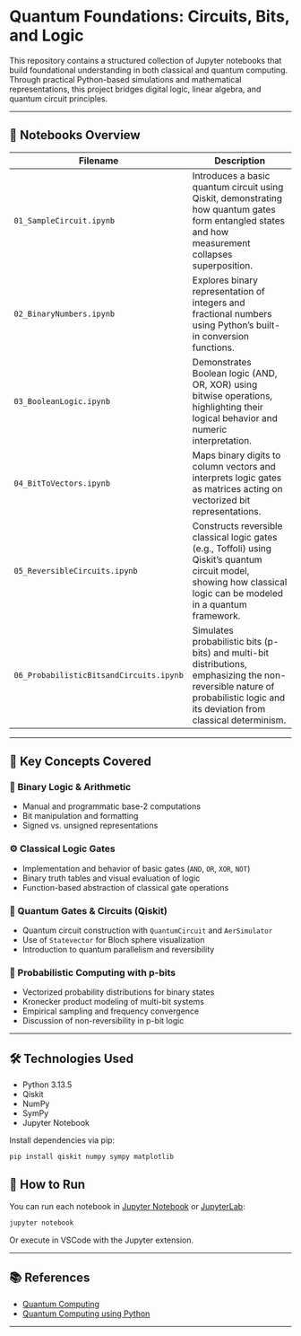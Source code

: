 # Quantum Foundations: Circuits, Bits, and Logic

This repository contains a structured collection of Jupyter notebooks that build foundational understanding in both classical and quantum computing. Through practical Python-based simulations and mathematical representations, this project bridges digital logic, linear algebra, and quantum circuit principles.

---

## 📂 Notebooks Overview

| Filename                                   | Description |
|-------------------------------------------|-------------|
| `01_SampleCircuit.ipynb`                  | Introduces a basic quantum circuit using Qiskit, demonstrating how quantum gates form entangled states and how measurement collapses superposition. |
| `02_BinaryNumbers.ipynb`                  | Explores binary representation of integers and fractional numbers using Python’s built-in conversion functions. |
| `03_BooleanLogic.ipynb`                   | Demonstrates Boolean logic (AND, OR, XOR) using bitwise operations, highlighting their logical behavior and numeric interpretation. |
| `04_BitToVectors.ipynb`                   | Maps binary digits to column vectors and interprets logic gates as matrices acting on vectorized bit representations. |
| `05_ReversibleCircuits.ipynb`             | Constructs reversible classical logic gates (e.g., Toffoli) using Qiskit’s quantum circuit model, showing how classical logic can be modeled in a quantum framework. |
| `06_ProbabilisticBitsandCircuits.ipynb`   | Simulates probabilistic bits (p-bits) and multi-bit distributions, emphasizing the non-reversible nature of probabilistic logic and its deviation from classical determinism. |

---

## 🚀 Key Concepts Covered

### 🔢 Binary Logic & Arithmetic
- Manual and programmatic base-2 computations
- Bit manipulation and formatting
- Signed vs. unsigned representations

### ⚙️ Classical Logic Gates
- Implementation and behavior of basic gates (`AND`, `OR`, `XOR`, `NOT`)
- Binary truth tables and visual evaluation of logic
- Function-based abstraction of classical gate operations

### 🧠 Quantum Gates & Circuits (Qiskit)
- Quantum circuit construction with `QuantumCircuit` and `AerSimulator`
- Use of `Statevector` for Bloch sphere visualization
- Introduction to quantum parallelism and reversibility

### 🎲 Probabilistic Computing with p-bits
- Vectorized probability distributions for binary states
- Kronecker product modeling of multi-bit systems
- Empirical sampling and frequency convergence
- Discussion of non-reversibility in p-bit logic

---

## 🛠️ Technologies Used

- Python 3.13.5
- Qiskit
- NumPy
- SymPy
- Jupyter Notebook

Install dependencies via pip:

```bash
pip install qiskit numpy sympy matplotlib
```

## 🧪 How to Run

You can run each notebook in [Jupyter Notebook](https://jupyter.org/) or [JupyterLab](https://jupyterlab.readthedocs.io/):

```bash
jupyter notebook
```

Or execute in VSCode with the Jupyter extension.

---

## 📚 References

- [Quantum Computing]([https://qiskit.org/documentation/](https://learnquantum.io/))
- [Quantum Computing using Python]([https://www.cambridge.org/9781107002173](https://www.youtube.com/playlist?list=PLhI5X1mNN8giEspGNb39R1d7ik6RlSI7l))

---



